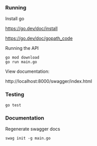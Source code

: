 ### Running 
Install go

https://go.dev/doc/install

https://go.dev/doc/gopath_code

Running the API
```
go mod download
go run main.go
```

View documentation:

http://localhost:8000/swagger/index.html



### Testing
```
go test
```

### Documentation

Regenerate swagger docs

```
swag init -g main.go
```

